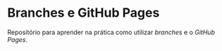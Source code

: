 # Branches e GitHub Pages
Repositório para aprender na prática como utilizar *branche*s e o *GitHub Pages*.
